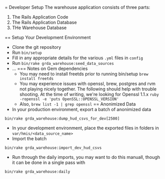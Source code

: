 = Developer Setup
The warehouse application consists of three parts:
1. The Rails Application Code
2. The Rails Application Database
3. THe Warehouse Database

== Setup Your Development Environment
* Clone the git repository
* Run `bin/setup`
* Fill in any appropriate details for the various `.yml` files in `config`
* Run `bin/rake grda_warehouse:seed_data_sources`
* ...
=== Notes on Gem dependencies
  * You may need to install freetds prior to running bin/setup
  `brew install freetds`
  * You may experience issues with openssl, brew, postgres and rvm not playing nicely together.  The following should help with trouble shooting.  At the time of writing, we're looking for Openssl 1.1.x
  `ruby -ropenssl -e 'puts OpenSSL::OPENSSL_VERSION'`
  * Also, `brew list -1 | grep openssl`
== Anonimized Data
* In your production environment, export a batch of anonimized data
```
bin/rake grda_warehouse:dump_hud_csvs_for_dev[2500]
```
* In your development environment, place the exported files in folders in `var/hmis/<data_source_name>`
* Import the batch
```
bin/rake grda_warehouse:import_dev_hud_csvs
```
* Run through the daily imports, you may want to do this manuall, though it can be done in a single pass with
```
bin/rake grda_warehouse:daily
```